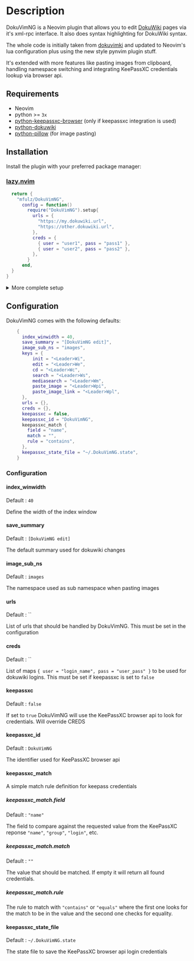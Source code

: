 # Description

DokuVimNG is a Neovim plugin that allows you to edit [DokuWiki](https://dokuwiki.org) pages via it's xml-rpc interface. It also does syntax highlighting for DokuWiki syntax.

The whole code is initially taken from [dokuvimki](https://github.com/kynan/dokuvimki) and updated to Neovim's lua configuration plus using the new style pynvim plugin stuff.

It's extended with more features like pasting images from clipboard, handling namespace switching and integrating KeePassXC credentials lookup via browser api.

## Requirements

 - Neovim
 - python >= `3x`
 - [python-keepassxc-browser](https://github.com/hrehfeld/python-keepassxc-browser) (only if keepassxc integration is used)
 - [python-dokuwiki](https://github.com/fmenabe/python-dokuwiki)
 - [python-pillow](https://github.com/python-pillow/Pillow) (for image pasting)

## Installation

Install the plugin with your preferred package manager:

### [lazy.nvim](https://github.com/folke/lazy.nvim)

```lua
  return {
    "mfulz/DokuVimNG",
      config = function()
        require("DokuVimNG").setup{
          urls = {
            "https://my.dokuwiki.url",
            "https://other.dokuwiki.url",
          },
          creds = {
            { user = "user1", pass = "pass1" },
            { user = "user2", pass = "pass2" },
          },
        }
      end,
  }
}
```

<details>
<summary>More complete setup</summary>

```lua
  return {
    "mfulz/DokuVimNG",
      config = function()
        require("DokuVimNG").setup{
          urls = {
            "https://my.dokuwiki.url",
          },
          keepassxc = true,
          keepassxc_match {
            field = "name",
            match = "dokuwiki",
            rule = "contains",
          },
        }
      end,
  }
```

</details>

## Configuration

DokuVimNG comes with the following defaults:

```lua
    {
      index_winwidth = 40,
      save_summary = "[DokuVimNG edit]",
      image_sub_ns = "images",
      keys = {
          init = "<Leader>Wi",
          edit = "<Leader>We",
          cd = "<Leader>Wc",
          search = "<Leader>Ws",
          mediasearch = "<Leader>Wm",
          paste_image = "<Leader>Wpi",
          paste_image_link = "<Leader>Wpl",
      },
      urls = {},
      creds = {},
      keepassxc = false,
      keepassxc_id = "DokuVimNG",
      keepassxc_match {
        field = "name",
        match = "",
        rule = "contains",
      },
      keepassxc_state_file = "~/.DokuVimNG.state",
    }
```

### Configuration

#### index_winwidth

Default : `40`

Define the width of the index window

#### save_summary

Default : `[DokuVimNG edit]`

The default summary used for dokuwiki changes

#### image_sub_ns

Default : `images`

The namespace used as sub namespace when pasting images

#### urls

Default : ``

List of urls that should be handled by DokuVimNG. This must be set in the
configuration

#### creds

Default : ``

List of maps `{ user = "login_name", pass = "user_pass" }` to be used for
dokuwiki logins.
This must be set if keepassxc is set to `false`

#### keepassxc

Default : `false`

If set to `true` DokuVimNG will use the KeePassXC browser api to look for
credentials. Will override CREDS

#### keepassxc_id

Default : `DokuVimNG`

The identifier used for KeePassXC browser api

#### keepassxc_match

A simple match rule definition for keepass credentials

##### keepassxc_match.field

Default : `"name"`

The field to compare against the requested value from the KeePassXC reponse
`"name"`, `"group"`, `"login"`, etc.

##### keepassxc_match.match

Default : `""`

The value that should be matched. If empty it will return all found
credentials.

##### keepassxc_match.rule

The rule to match with `"contains"` or `"equals"` where the first one looks
for the match to be in the value and the second one checks for equality.

#### keepassxc_state_file

Default : `~/.DokuVimNG.state`

The state file to save the KeePassXC browser api login credentials
